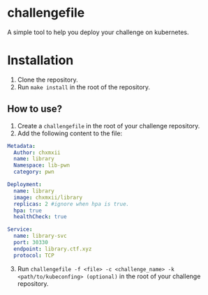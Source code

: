 # challengefile
A simple tool to help you deploy your challenge on kubernetes.

# Installation

1. Clone the repository.
2. Run `make install` in the root of the repository.

## How to use?
1. Create a `challengefile` in the root of your challenge repository.
2. Add the following content to the file:

```yaml
Metadata:
  Author: chxmxii
  name: library
  Namespace: lib-pwn 
  category: pwn

Deployment:
  name: library
  image: chxmxii/library
  replicas: 2 #ignore when hpa is true.
  hpa: true
  healthCheck: true 

Service:
  name: library-svc
  port: 30330
  endpoint: library.ctf.xyz
  protocol: TCP
```

3. Run `challengefile -f <file> -c <challenge_name> -k <path/to/kubeconfing> (optional)` in the root of your challenge repository.